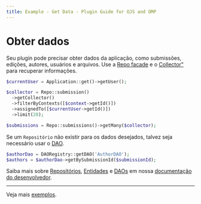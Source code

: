 ```yaml
---
title: Example - Get Data - Plugin Guide for OJS and OMP
---
```


# Obter dados

Seu plugin pode precisar obter dados da aplicação, como submissões, edições, autores, usuários e arquivos. Use a [Repo facade](/dev/documentation/en/architecture-repositories) e o [Collector"](/dev/documentation/en/architecture-daos#collector) para recuperar informações.

```php
$currentUser = Application::get()->getUser();

$collector = Repo::submission()
  ->getCollector()
  ->filterByContexts([$context->getId()])
  ->assignedTo([$currentUser->getId()])
  ->limit(20);

$submissions = Repo::submissions()->getMany($collector);
```

Se um `Repositório` não existir para os dados desejados, talvez seja necessário usar o [DAO](/dev/documentation/en/architecture-daos).

```php
$authorDao = DAORegistry::getDAO('AuthorDAO');
$authors = $authorDao->getBySubmissionId($submissionId);
```

Saiba mais sobre [Repositórios](/dev/documentation/en/architecture-repositories), [Entidades](/dev/documentation/en/architecture-entities) e [DAOs](/dev/documentation/en/architecture-daos) em nossa [documentação do desenvolvedor](/dev/documentation/en).

---

Veja mais [exemplos](./examples).
